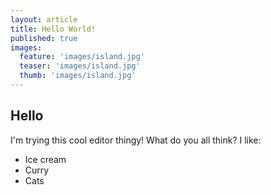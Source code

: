 ```yaml
---
layout: article
title: Hello World!
published: true
images:
  feature: 'images/island.jpg'
  teaser: 'images/island.jpg'
  thumb: 'images/island.jpg'
---
```

## Hello
I'm trying this cool editor thingy! What do you all think?
I like:
- Ice cream
- Curry
- Cats
